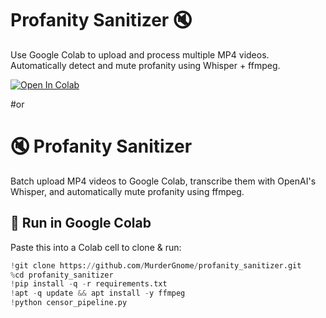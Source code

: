 # Profanity Sanitizer 🔇

Use Google Colab to upload and process multiple MP4 videos. Automatically detect and mute profanity using Whisper + ffmpeg.

[![Open In Colab](https://colab.research.google.com/assets/colab-badge.svg)](https://colab.research.google.com/github/MurderGnome/profanity_sanitizer/blob/main/censor_pipeline.ipynb)

#or

# 🔇 Profanity Sanitizer

Batch upload MP4 videos to Google Colab, transcribe them with OpenAI's Whisper, and automatically mute profanity using ffmpeg.

## 🔁 Run in Google Colab

Paste this into a Colab cell to clone & run:

```python
!git clone https://github.com/MurderGnome/profanity_sanitizer.git
%cd profanity_sanitizer
!pip install -q -r requirements.txt
!apt -q update && apt install -y ffmpeg
!python censor_pipeline.py
